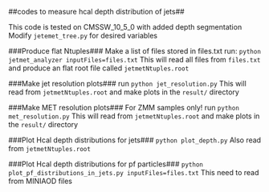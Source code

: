 ##codes to measure hcal depth distribution of jets##

This code is tested on CMSSW_10_5_0 with added depth segmentation
Modify `jetemet_tree.py` for desired variables

###Produce flat Ntuples###
Make a list of files stored in files.txt
run: `python jetmet_analyzer inputFiles=files.txt`
This will read all files from `files.txt` and produce an flat root file called `jetmetNtuples.root`

###Make jet resolution plots###
run `python jet_resolution.py`
This will read from `jetmetNtuples.root` and make plots in the `result/` directory

###Make MET resolution plots###
For ZMM samples only!
run `python met_resolution.py`
This will read from `jetmetNtuples.root` and make plots in the `result/` directory

###Plot Hcal depth distributions for jets###
`python plot_depth.py`
Also read from `jetmetNtuples.root`

###Plot Hcal depth distributions for pf particles###
`python plot_pf_distributions_in_jets.py inputFiles=files.txt`
This need to read from MINIAOD files

